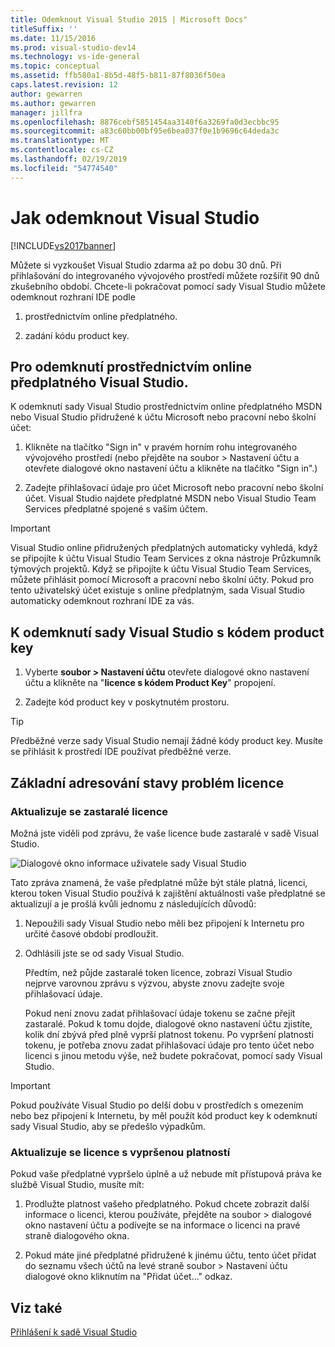 ```yaml
---
title: Odemknout Visual Studio 2015 | Microsoft Docs"
titleSuffix: ''
ms.date: 11/15/2016
ms.prod: visual-studio-dev14
ms.technology: vs-ide-general
ms.topic: conceptual
ms.assetid: ffb580a1-8b5d-48f5-b811-87f8036f50ea
caps.latest.revision: 12
author: gewarren
ms.author: gewarren
manager: jillfra
ms.openlocfilehash: 8876cebf5851454aa3140f6a3269fa0d3ecbbc95
ms.sourcegitcommit: a83c60bb00bf95e6bea037f0e1b9696c64deda3c
ms.translationtype: MT
ms.contentlocale: cs-CZ
ms.lasthandoff: 02/19/2019
ms.locfileid: "54774540"
---
```

# <a name="how-to-unlock-visual-studio"></a>Jak odemknout Visual Studio
[!INCLUDE[vs2017banner](../includes/vs2017banner.md)]

Můžete si vyzkoušet Visual Studio zdarma až po dobu 30 dnů. Při přihlašování do integrovaného vývojového prostředí můžete rozšířit 90 dnů zkušebního období. Chcete-li pokračovat pomocí sady Visual Studio můžete odemknout rozhraní IDE podle

1.  prostřednictvím online předplatného.

2.  zadání kódu product key.

## <a name="to-unlock-visual-studio-using-an-online-subscription"></a>Pro odemknutí prostřednictvím online předplatného Visual Studio.
 K odemknutí sady Visual Studio prostřednictvím online předplatného MSDN nebo Visual Studio přidružené k účtu Microsoft nebo pracovní nebo školní účet:

1.  Klikněte na tlačítko "Sign in" v pravém horním rohu integrovaného vývojového prostředí (nebo přejděte na soubor > Nastavení účtu a otevřete dialogové okno nastavení účtu a klikněte na tlačítko "Sign in".)

2.  Zadejte přihlašovací údaje pro účet Microsoft nebo pracovní nebo školní účet. Visual Studio najdete předplatné MSDN nebo Visual Studio Team Services předplatné spojené s vaším účtem.

> [!IMPORTANT]
>  Visual Studio online přidružených předplatných automaticky vyhledá, když se připojíte k účtu Visual Studio Team Services z okna nástroje Průzkumník týmových projektů. Když se připojíte k účtu Visual Studio Team Services, můžete přihlásit pomocí Microsoft a pracovní nebo školní účty. Pokud pro tento uživatelský účet existuje s online předplatným, sada Visual Studio automaticky odemknout rozhraní IDE za vás.

## <a name="to-unlock-visual-studio-with-a-product-key"></a>K odemknutí sady Visual Studio s kódem product key

1.  Vyberte **soubor > Nastavení účtu** otevřete dialogové okno nastavení účtu a klikněte na "**licence s kódem Product Key**" propojení.

2.  Zadejte kód product key v poskytnutém prostoru.

> [!TIP]
>  Předběžné verze sady Visual Studio nemají žádné kódy product key. Musíte se přihlásit k prostředí IDE používat předběžné verze.

## <a name="addressing-license-problem-states"></a>Základní adresování stavy problém licence

### <a name="updating-stale-licenses"></a>Aktualizuje se zastaralé licence
 Možná jste viděli pod zprávu, že vaše licence bude zastaralé v sadě Visual Studio.

 ![Dialogové okno informace uživatele sady Visual Studio](../ide/media/vs2013-userinfo.png "VS2013_UserInfo")

 Tato zpráva znamená, že vaše předplatné může být stále platná, licenci, kterou token Visual Studio používá k zajištění aktuálnosti vaše předplatné se aktualizují a je prošlá kvůli jednomu z následujících důvodů:

1. Nepoužili sady Visual Studio nebo měli bez připojení k Internetu pro určité časové období prodloužit.

2. Odhlásili jste se od sady Visual Studio.

   Předtím, než půjde zastaralé token licence, zobrazí Visual Studio nejprve varovnou zprávu s výzvou, abyste znovu zadejte svoje přihlašovací údaje.

   Pokud není znovu zadat přihlašovací údaje tokenu se začne přejít zastaralé. Pokud k tomu dojde, dialogové okno nastavení účtu zjistíte, kolik dní zbývá před plně vyprší platnost tokenu. Po vypršení platnosti tokenu, je potřeba znovu zadat přihlašovací údaje pro tento účet nebo licenci s jinou metodu výše, než budete pokračovat, pomocí sady Visual Studio.

> [!IMPORTANT]
>  Pokud používáte Visual Studio po delší dobu v prostředích s omezením nebo bez připojení k Internetu, by měl použít kód product key k odemknutí sady Visual Studio, aby se předešlo výpadkům.

### <a name="updating-expired-licenses"></a>Aktualizuje se licence s vypršenou platností
 Pokud vaše předplatné vypršelo úplně a už nebude mít přístupová práva ke službě Visual Studio, musíte mít:

1.  Prodlužte platnost vašeho předplatného. Pokud chcete zobrazit další informace o licenci, kterou používáte, přejděte na soubor > dialogové okno nastavení účtu a podívejte se na informace o licenci na pravé straně dialogového okna.

2.  Pokud máte jiné předplatné přidružené k jinému účtu, tento účet přidat do seznamu všech účtů na levé straně soubor > Nastavení účtu dialogové okno kliknutím na "Přidat účet..." odkaz.

## <a name="see-also"></a>Viz také
 [Přihlášení k sadě Visual Studio](../ide/signing-in-to-visual-studio.md)
